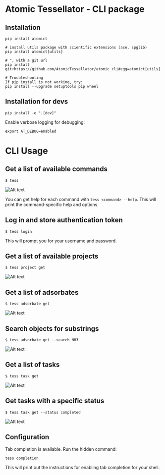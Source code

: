 # Atomic Tessellator - CLI package

## Installation
```
pip install atomict

# install utils package with scientific extensions (ase, spglib) 
pip install atomict[utils]

# ", with a git url
pip install git+https://github.com/AtomicTessellator/atomic_cli#egg=atomict[utils]

# Troubleshooting
If pip install is not working, try:
pip install --upgrade setuptools pip wheel
```

## Installation for devs
```
pip install -e ".[dev]"
```

Enable verbose logging for debugging:

```
export AT_DEBUG=enabled
```

# CLI Usage

## Get a list of available commands

```$ tess```

![Alt text](img/tess.png?raw=true "tess")

You can get help for each command with `tess <command> --help`. This will print the command-specific help and options.
## Log in and store authentication token

```$ tess login```

This will prompt you for your username and password.


## Get a list of available projects

```$ tess project get```

![Alt text](img/at_project_get.png?raw=true "tess project get")


## Get a list of adsorbates

```$ tess adsorbate get```

![Alt text](img/at_adsorbate_get.png?raw=true "tess adsorbate get")

## Search objects for substrings

```$ tess adsorbate get --search NH3```

![Alt text](img/at_adsorbate_get_search.png?raw=true "tess adsorbate get --search")

## Get a list of tasks

```$ tess task get```

![Alt text](img/at_task_get.png?raw=true "tess task get")

## Get tasks with a specific status

```$ tess task get --status completed```

![Alt text](img/at_task_get_completed.png?raw=true "tess task get --status completed")

## Configuration

Tab completion is available. Run the hidden command:

```tess completion```

This will print out the instructions for enabling tab completion for your shell.
